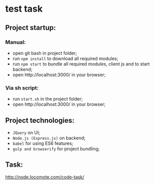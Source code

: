 # test task

## Project startup:
### Manual:
- open git bash in project folder;
- run `npm install` to download all required modules;
- run `npm start` to bundle all required modules, client js and to start backend;
- open http://localhost:3000/ in your browser;

### Via sh script:
- run `start.sh` in the project folder;
- open http://localhost:3000/ in your browser;

## Project technologies:
- `JQuery` on UI;
- `Node.js (Express.js)` on backend;
- `babel` for using ES6 features;
- `gulp and browserify` for project bundling;

## Task:
http://node.locomote.com/code-task/
